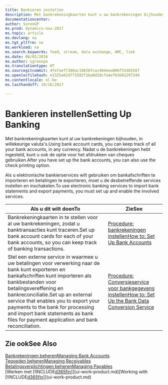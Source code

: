 ```yaml
---
title: Bankieren instellen
description: Met bankrekeningkaarten kunt u uw bankrekeningen bijhouden en bankfeeds instellen om gegevens uit te wisselen.
documentationcenter: 
author: SorenGP
ms.prod: dynamics-nav-2017
ms.topic: article
ms.devlang: na
ms.tgt_pltfrm: na
ms.workload: na
ms.search.keywords: feed, stream, data exchange, AMC, link
ms.date: 06/02/2016
ms.author: sgroespe
ms.translationtype: HT
ms.sourcegitcommit: 4fefaef7380ac10836fcac404eea006f55d8556f
ms.openlocfilehash: e1325a62d771502f1ba0d28cfa4efb5682297349
ms.contentlocale: nl-be
ms.lasthandoff: 10/16/2017

---
```

# <a name="setting-up-banking"></a><span data-ttu-id="2cffa-103">Bankieren instellen</span><span class="sxs-lookup"><span data-stu-id="2cffa-103">Setting Up Banking</span></span>
<span data-ttu-id="2cffa-104">Met bankrekeningkaarten kunt al uw bankrekeningen bijhouden, in willekeurige valuta's.</span><span class="sxs-lookup"><span data-stu-id="2cffa-104">Using bank account cards, you can keep track of all your bank accounts, in any currency.</span></span> <span data-ttu-id="2cffa-105">Nadat u de bankrekeningen hebt ingesteld, kunt u ook de optie voor het afdrukken van cheques gebruiken.</span><span class="sxs-lookup"><span data-stu-id="2cffa-105">After you have set up the bank accounts, you can also use the check printing option.</span></span>

<span data-ttu-id="2cffa-106">Als u elektronische bankierservices wilt gebruiken om bankafschriften te importeren en betalingen te exporteren, moet u de desbetreffende services instellen en inschakelen.</span><span class="sxs-lookup"><span data-stu-id="2cffa-106">To use electronic banking services to import bank statements and  export payments, you must set up and enable the involved services.</span></span>

| <span data-ttu-id="2cffa-107">Als u dit wilt doen</span><span class="sxs-lookup"><span data-stu-id="2cffa-107">To</span></span> | <span data-ttu-id="2cffa-108">Zie</span><span class="sxs-lookup"><span data-stu-id="2cffa-108">See</span></span> |
| --- | --- |
| <span data-ttu-id="2cffa-109">Bankrekeningkaarten in te stellen voor al uw bankrekeningen, zodat u banktransacties kunt traceren.</span><span class="sxs-lookup"><span data-stu-id="2cffa-109">Set up bank account cards for each of your bank accounts, so you can keep track of banking transactions.</span></span> |[<span data-ttu-id="2cffa-110">Procedure: bankrekeningen instellen</span><span class="sxs-lookup"><span data-stu-id="2cffa-110">How to: Set Up Bank Accounts</span></span>](bank-how-setup-bank-accounts.md) |
| <span data-ttu-id="2cffa-111">Stel een externe service in waarmee u uw betalingen voor verwerking naar de bank kunt exporteren en bankafschriften kunt importeren als bankbestanden voor betalingsvereffening en bankreconciliatie.</span><span class="sxs-lookup"><span data-stu-id="2cffa-111">Set up an external service that enables you to export your payments to the bank for processing  and import bank statements as bank files for payment application and bank reconciliation.</span></span> |[<span data-ttu-id="2cffa-112">Procedure: Conversieservice voor bankgegevens instellen</span><span class="sxs-lookup"><span data-stu-id="2cffa-112">How to: Set Up the Bank Data Conversion Service</span></span>](bank-how-setup-bank-data-conversion-service.md) |

## <a name="see-also"></a><span data-ttu-id="2cffa-113">Zie ook</span><span class="sxs-lookup"><span data-stu-id="2cffa-113">See Also</span></span>
[<span data-ttu-id="2cffa-114">Bankrekeningen beheren</span><span class="sxs-lookup"><span data-stu-id="2cffa-114">Managing Bank Accounts</span></span>](bank-manage-bank-accounts.md)  
[<span data-ttu-id="2cffa-115">Tegoeden beheren</span><span class="sxs-lookup"><span data-stu-id="2cffa-115">Managing Receivables</span></span>](receivables-manage-receivables.md)  
[<span data-ttu-id="2cffa-116">Betalingsverplichtingen beheren</span><span class="sxs-lookup"><span data-stu-id="2cffa-116">Managing Payables</span></span>](payables-manage-payables.md)  
<span data-ttu-id="2cffa-117">[Werken met [!INCLUDE[d365fin](includes/d365fin_md.md)]](ui-work-product.md)</span><span class="sxs-lookup"><span data-stu-id="2cffa-117">[Working with [!INCLUDE[d365fin](includes/d365fin_md.md)]](ui-work-product.md)</span></span>


